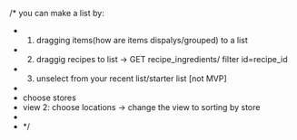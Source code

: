 /* you can make a list by:
   * 1. dragging items(how are items dispalys/grouped) to a list
   * 2. draggig recipes to list -> GET recipe_ingredients/ filter id=recipe_id
   * 3. unselect from your recent list/starter list [not MVP]
   *
   * choose stores
   * view 2: choose locations -> change the view to sorting by store
   *
   * */

